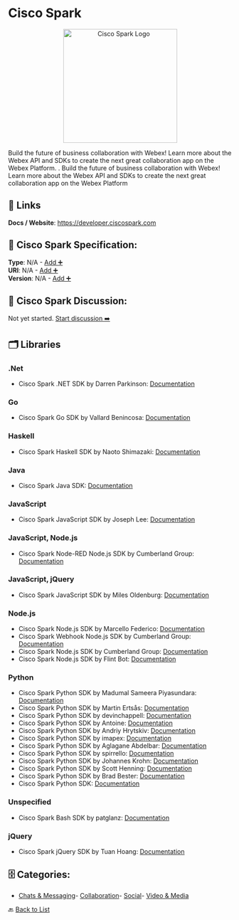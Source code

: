 # Cisco Spark
<p align="center">
    <img width="256" src="https://raw.githubusercontent.com/apis-list/apis-list/main/apis/cisco-spark/logo_256x256.png" alt="Cisco Spark Logo"/>
</p>
Build the future of business collaboration with Webex! Learn more about the Webex API and SDKs to create the next great collaboration app on the Webex Platform. . Build the future of business collaboration with Webex! Learn more about the Webex API and SDKs to create the next great collaboration app on the Webex Platform

##  🔗 Links
**Docs / Website**: https://developer.ciscospark.com

## 🧬 Cisco Spark Specification:
**Type**: N/A - [Add ➕](https://github.com/apis-list/apis-list/edit/main/apis.yaml#3011)  
**URI**: N/A - [Add ➕](https://github.com/apis-list/apis-list/edit/main/apis.yaml#3011)  
**Version**: N/A - [Add ➕](https://github.com/apis-list/apis-list/edit/main/apis.yaml#3011)

## 💬 Cisco Spark Discussion:
Not yet started. [Start discussion ➡️](https://github.com/apis-list/apis-list/discussions/new)

## 🗂️ Libraries
### .Net
- Cisco Spark .NET SDK by Darren Parkinson: [Documentation](https://github.com/darrenparkinson/SparkDotNet)
### Go
- Cisco Spark Go SDK by Vallard Benincosa: [Documentation](https://github.com/vallard/spark)
### Haskell
- Cisco Spark Haskell SDK by Naoto Shimazaki: [Documentation](https://github.com/nshimaza/cisco-spark-api)
### Java
- Cisco Spark Java SDK: [Documentation](https://github.com/ciscospark/spark-java-sdk)
### JavaScript
- Cisco Spark JavaScript SDK by Joseph Lee: [Documentation](https://github.com/joelee/ciscospark)
### JavaScript, Node.js
- Cisco Spark Node-RED Node.js SDK by Cumberland Group: [Documentation](https://github.com/CumberlandGroup/node-red-contrib-spark)
### JavaScript, jQuery
- Cisco Spark JavaScript SDK by Miles Oldenburg: [Documentation](https://github.com/milesoldenburg/spark)
### Node.js
- Cisco Spark Node.js SDK by Marcello Federico: [Documentation](https://github.com/marchfederico/node-sparkclient)
- Cisco Spark Webhook Node.js SDK by Cumberland Group: [Documentation](https://github.com/CumberlandGroup/node-spark-webhook)
- Cisco Spark Node.js SDK by Cumberland Group: [Documentation](https://github.com/CumberlandGroup/node-spark)
- Cisco Spark Node.js SDK by Flint Bot: [Documentation](https://github.com/flint-bot/sparky)
### Python
- Cisco Spark Python SDK by Madumal Sameera Piyasundara: [Documentation](https://github.com/SamPiy93/Python-Bot-Integration)
- Cisco Spark Python SDK by Martin Ertsås: [Documentation](https://github.com/martiert/aiosparkapi)
- Cisco Spark Python SDK by devinchappell: [Documentation](https://github.com/devinchappell/pyspark)
- Cisco Spark Python SDK by Antoine: [Documentation](https://github.com/Bassintag551/spark-python-sdk)
- Cisco Spark Python SDK by Andriy Hrytskiv: [Documentation](https://github.com/andriyko/aiociscospark)
- Cisco Spark Python SDK by imapex: [Documentation](https://github.com/imapex/spark-python)
- Cisco Spark Python SDK by Aglagane Abdelbar: [Documentation](https://github.com/Abdellbar/sparkapi)
- Cisco Spark Python SDK by spirrello: [Documentation](https://github.com/spirrello/spark)
- Cisco Spark Python SDK by Johannes Krohn: [Documentation](https://github.com/jeokrohn/cisco_spark)
- Cisco Spark Python SDK by Scott Henning: [Documentation](https://github.com/shenning00/pyCiscoSparkAPI)
- Cisco Spark Python SDK by Brad Bester: [Documentation](https://github.com/brbester/pyCiscoSpark)
- Cisco Spark Python SDK: [Documentation](https://github.com/CiscoDevNet/ciscosparkapi)
### Unspecified
- Cisco Spark Bash SDK by patglanz: [Documentation](https://github.com/patglanz/Cisco-Spark-API-with-bash)
### jQuery
- Cisco Spark jQuery SDK by Tuan Hoang: [Documentation](https://github.com/tuanchoang/Cisco-Spark-API-Wrapper)


## 🗄️ Categories:
- [Chats & Messaging](https://github.com/apis-list/apis-list#chats--messaging-)- [Collaboration](https://github.com/apis-list/apis-list#collaboration-)- [Social](https://github.com/apis-list/apis-list#social-)- [Video & Media](https://github.com/apis-list/apis-list#video--media-)

🔙  [Back to List](https://github.com/apis-list/apis-list)
